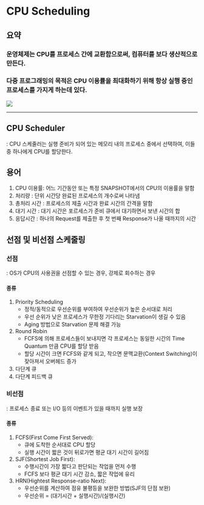# CPU Scheduling

## 요약

### 운영체제는 CPU를 프로세스 간에 교환함으로써, 컴퓨터를 보다 생산적으로 만든다.
### 다중 프로그래밍의 목적은 CPU 이용률을 최대화하기 위해 항상 실행 중인 프로세스를 가지게 하는데 있다.


<img src="https://blog.kakaocdn.net/dn/CixF9/btqUeiAiCDc/eTwjkrBKVnFhsNCAHYGw10/img.png">

---

## CPU Scheduler
: CPU 스케줄러는 실행 준비가 되어 있는 메모리 내의 프로세스 중에서 선택하여, 이들 중 하나에게 CPU를 할당한다.

## 용어
1. CPU 이용률: 어느 기간동안 또는 특정 SNAPSHOT에서의 CPU의 이용률을 말함
2. 처리량 : 단위 시간당 완료된 프로세스의 개수로써 나타냄
3. 총처리 시간 : 프로세스의 제출 시간과 완료 시간의 간격을 말함
4. 대기 시간 : 대기 시간은 포르세스가 준비 큐에서 대기하면서 보낸 시간의 합
5. 응답시간 : 하나의 Request를 제출한 후 첫 번째 Response가 나올 때까지의 시간



## 선점 및 비선점 스케줄링

### 선점
: OS가 CPU의 사용권을 선점할 수 있는 경우, 강제로 회수하는 경우

#### 종류
1. Priority Scheduling
   - 정적/동적으로 우선순위를 부여하여 우선순위가 높은 순서대로 처리
   - 우선 순위가 낮은 프로세스가 무한정 기다리는 Starvation이 생길 수 있음
   - Aging 방법으로 Starvation 문제 해결 가능
2. Round Robin
   - FCFS에 의해 프로세스들이 보내지면 각 프로세스는 동일한 시간의 Time Quantum 만큼 CPU를 할당 받음
   - 할당 시간이 크면 FCFS와 같게 되고, 작으면 문맥교환(Context Switching)이 잦아져서 오버헤드 증가
3. 다단계 큐
4. 다단계 피드백 큐

### 비선점
: 프로세스 종료 또는 I/O 등의 이벤트가 있을 때까지 실행 보장

#### 종류
1. FCFS(First Come First Served):
   - 큐에 도착한 순서대로 CPU 할당
   - 실행 시간이 짧은 것이 뒤로가면 평균 대기 시간이 길어짐
2. SJF(Shortest Job First):
   - 수행시간이 가장 짧다고 판단되는 작업을 먼저 수행
   - FCFS 보다 평균 대기 시간 감소, 짧은 작업에 유리
3. HRN(Hightest Response-ratio Next):
   - 우선순위를 계산하여 점유 불평등을 보완한 방법(SJF의 단점 보완)
   - 우선순위 = (대기시간 + 실행시간)/(실행시간)


